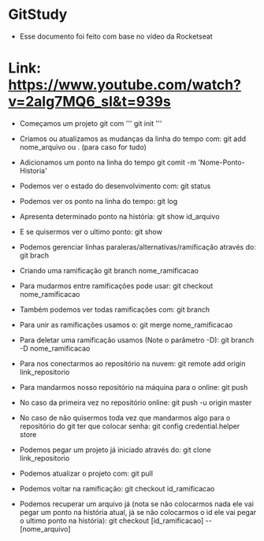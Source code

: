 # GitStudy

- Esse documento foi feito com base no vídeo da Rocketseat
# Link: **https://www.youtube.com/watch?v=2alg7MQ6_sI&t=939s**

- Começamos um projeto git com
''' git init '''

- Criamos ou atualizamos as mudanças da linha do tempo com:
git add nome_arquivo ou . (para caso for tudo)

- Adicionamos um ponto na linha do tempo
git comit -m 'Nome-Ponto-Historia'

- Podemos ver o estado do desenvolvimento com:
git status

- Podemos ver os ponto na linha do tempo:
git log

- Apresenta determinado ponto na história:
git show id_arquivo

- E se quisermos ver o ultimo ponto:
git show

- Podemos gerenciar linhas paraleras/alternativas/ramificação através do:
git brach

- Criando uma ramificação
git branch nome_ramificacao

- Para mudarmos entre ramificações pode usar:
git checkout nome_ramificacao

- Também podemos ver todas ramificações com:
git branch

- Para unir as ramificações usamos o:
git merge nome_ramificacao

- Para deletar uma ramificação usamos (Note o parâmetro -D):
git branch -D nome_ramificacao

- Para nos conectarmos ao repositório na nuvem:
git remote add origin link_repositorio

- Para mandarmos nosso repositório na máquina para o online:
git push
- No caso da primeira vez no repositório online:
git push -u origin master

- No caso de não quisermos toda vez que mandarmos algo para o repositório do git ter que colocar senha:
git config credential.helper store

- Podemos pegar um projeto já iniciado através do:
git clone link_repositorio

- Podemos atualizar o projeto com:
git pull

- Podemos voltar na ramificação:
git checkout id_ramificacao

- Podemos recuperar um arquivo já (nota se não colocarmos nada ele vai pegar um ponto na história atual, já se não 
colocarmos o id ele vai pegar o ultimo ponto na história):
git checkout [id_ramificacao] -- [nome_arquivo]
